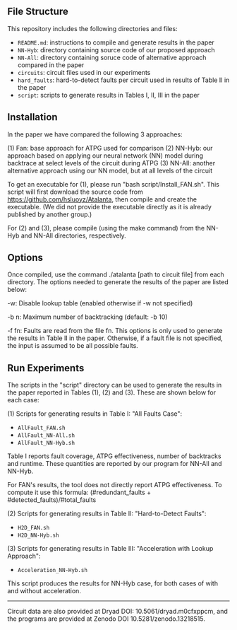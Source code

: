 ## File Structure

This repository includes the following directories and files:

- `README.md`: instructions to compile and generate results in the paper
- `NN-Hyb`: directory containing source code of our proposed approach
- `NN-All`: directory containing soruce code of alternative approach compared in the paper
- `circuits`: circuit files used in our experiments
- `hard_faults`: hard-to-detect faults per circuit used in results of Table II in the paper
- `script`: scripts to generate results in Tables I, II, III in the paper

## Installation

In the paper we have compared the following 3 approaches:

(1) Fan: base approach for ATPG used for comparison
(2) NN-Hyb: our approach based on applying our neural network (NN) model during backtrace at select levels of the circuit during ATPG
(3) NN-All: another alternative approach using our NN model, but at all levels of the circuit

To get an executable for (1), please run "bash script/Install_FAN.sh". This script will first download the source code from https://github.com/hsluoyz/Atalanta, then compile and create the executable. (We did not provide the executable directly as it is already published by another group.)

For (2) and (3), please compile (using the make command) from the NN-Hyb and NN-All directories, respectively.

## Options

Once compiled, use the command ./atalanta [path to circuit file] from each directory. The options needed to generate the results of the paper are listed below:

-w: Disable lookup table (enabled otherwise if -w not specified)

-b n: Maximum number of backtracking (default: -b 10)

-f fn: Faults are read from the file fn. This options is only used to generate the results in Table II in the paper. Otherwise, if a fault file is not specified, the input is assumed to be all possible faults.

## Run Experiments
The scripts in the "script" directory can be used to generate the results in the paper reported in Tables (1), (2) and (3). These are shown below for each case:

(1) Scripts for generating results in Table I: "All Faults Case":
- `AllFault_FAN.sh`
- `AllFault_NN-All.sh`
- `AllFault_NN-Hyb.sh`

Table I reports fault coverage, ATPG effectiveness, number of backtracks and runtime. These quantities are reported by our program for NN-All and NN-Hyb. 

For FAN's results, the tool does not directly report ATPG effectiveness. To compute it use this formula: (#redundant_faults + #detected_faults)/#total_faults 

(2) Scripts for generating results in Table II: "Hard-to-Detect Faults":
- `H2D_FAN.sh`
- `H2D_NN-Hyb.sh`

(3) Scripts for generating results in Table III: "Acceleration with Lookup Approach":
- `Acceleration_NN-Hyb.sh`

This script produces the results for NN-Hyb case, for both cases of with and without acceleration.

---------------------------------------------------------------------------------------------------
Circuit data are also provided at Dryad DOI: 10.5061/dryad.m0cfxppcm, and the programs are provided at Zenodo DOI 10.5281/zenodo.13218515.
